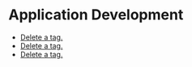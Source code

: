 # Application Development

- [Delete a tag.](onlyfortest/media/audio-kit-intro.md)
- [Delete a tag.](onlyfortest/media/audio-kit-intro.md)
- [Delete a tag.](onlyfortest/media/audio-kit-intro.md)